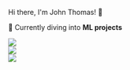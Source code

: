 Hi there, I'm John Thomas! 👋

🔭 Currently diving into **ML projects**

![](https://github-readme-stats.vercel.app/api?username=john-thomas-ml&theme=apprentice&hide_border=false&include_all_commits=true&count_private=true)<br/>
![](https://nirzak-streak-stats.vercel.app/?user=john-thomas-ml&theme=apprentice&hide_border=false)<br/>
![](https://github-readme-stats.vercel.app/api/top-langs/?username=john-thomas-ml&theme=apprentice&hide_border=false&include_all_commits=true&count_private=true&layout=compact)
